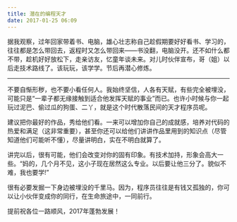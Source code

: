 ```yaml
---
title: 潜在的编程天才
date: 2017-01-25 06:09
---
```


据我观察，过年回家带着书、电脑，雄心壮志称自己趁假期要好好看书、学习的，往往都是怎么带回去，返程时又怎么带回来——书没翻，电脑没开。还不如什么都不带，趁机好好放松下，走亲访友，忆童年谈未来。对儿时伙伴宣布，哥（姐）以后走技术路线了。该玩玩，该学学。节后再潜心修炼。

<!-- more -->

---

不要自惭形秽，也不要小看任何人。我始终坚信，人各有天赋，有些完全被埋没，可能只是“一辈子都无缘接触到适合他发挥天赋的事业”而已。也许小时候与你一起玩过泥巴、偷过瓜的狗蛋、二丫，就是这个时代散落民间的天才程序员呢。

建议把你最好的作品，秀给他们看。一来可以增加你自己的成就感，培养对代码的热爱和满足（这非常重要），甚至你还可以给他们讲讲作品里用到的知识点（尽管知道他们可能听不懂），尽量讲明白，实在不明白就算了。

讲完以后，很有可能，他们会改变对你的固有印象。有技术加持，形象会高大一些。“妈的，几个月不见，这小子现在居然这么专业。以后要让他三分了。貌似不难，我也要学!”

很有必要发掘一下身边被埋没的千里马。因为，程序员往往是有钱又孤独的，你可以让小伙伴变成你的同行，在生命旅途中，一同前行。

提前祝各位一路顺风，2017年蓬勃发展！
